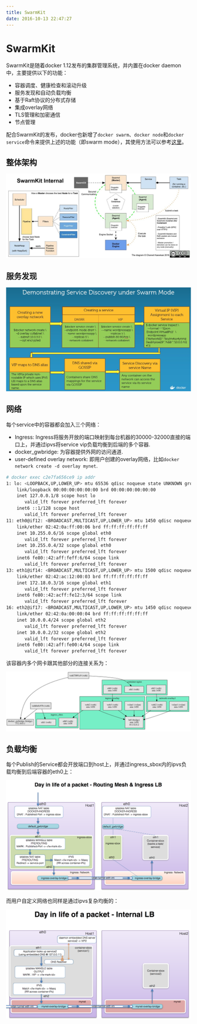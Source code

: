 ```yaml
---
title: SwarmKit
date: 2016-10-13 22:47:27
---
```


# SwarmKit

SwarmKit是随着docker 1.12发布的集群管理系统，并内置在docker daemon中，主要提供以下的功能：

- 容器调度、健康检查和滚动升级
- 服务发现和自动负载均衡
- 基于Raft协议的分布式存储
- 集成overlay网络
- TLS管理和加密通信
- 节点管理

配合SwarmKit的发布，docker也新增了`docker swarm`、`docker node`和`docker service`命令来提供上述的功能（即swarm mode），其使用方法可以参考[这里](http://feisky.xyz/2016/06/24/Play-with-docker-v1-12/)。

## 整体架构

![](/images/14773867932879.jpg)

## 服务发现

![](/images/14773925013757.jpg)


## 网络

每个service中的容器都会加入三个网络：

- Ingress: Ingress将服务开放的端口映射到每台机器的30000-32000直接的端口上，并通过ipvs将service vip负载均衡到后端的多个容器.
- docker_gwbridge: 为容器提供外网的访问通道.
- user-defined overlay network: 即用户创建的overlay网络，比如`docker network create -d overlay mynet`.

```sh
# docker exec c2e7fa656ce9 ip addr
1: lo: <LOOPBACK,UP,LOWER_UP> mtu 65536 qdisc noqueue state UNKNOWN group default 
    link/loopback 00:00:00:00:00:00 brd 00:00:00:00:00:00
    inet 127.0.0.1/8 scope host lo
       valid_lft forever preferred_lft forever
    inet6 ::1/128 scope host 
       valid_lft forever preferred_lft forever
11: eth0@if12: <BROADCAST,MULTICAST,UP,LOWER_UP> mtu 1450 qdisc noqueue state UP group default 
    link/ether 02:42:0a:ff:00:06 brd ff:ff:ff:ff:ff:ff
    inet 10.255.0.6/16 scope global eth0
       valid_lft forever preferred_lft forever
    inet 10.255.0.4/32 scope global eth0
       valid_lft forever preferred_lft forever
    inet6 fe80::42:aff:feff:6/64 scope link 
       valid_lft forever preferred_lft forever
13: eth1@if14: <BROADCAST,MULTICAST,UP,LOWER_UP> mtu 1500 qdisc noqueue state UP group default 
    link/ether 02:42:ac:12:00:03 brd ff:ff:ff:ff:ff:ff
    inet 172.18.0.3/16 scope global eth1
       valid_lft forever preferred_lft forever
    inet6 fe80::42:acff:fe12:3/64 scope link 
       valid_lft forever preferred_lft forever
16: eth2@if17: <BROADCAST,MULTICAST,UP,LOWER_UP> mtu 1450 qdisc noqueue state UP group default 
    link/ether 02:42:0a:00:00:04 brd ff:ff:ff:ff:ff:ff
    inet 10.0.0.4/24 scope global eth2
       valid_lft forever preferred_lft forever
    inet 10.0.0.2/32 scope global eth2
       valid_lft forever preferred_lft forever
    inet6 fe80::42:aff:fe00:4/64 scope link 
       valid_lft forever preferred_lft forever
```

该容器内多个网卡跟其他部分的连接关系为：

![](/images/14773987193442.jpg)

## 负载均衡

每个Publish的Service都会开放端口到host上，并通过ingress_sbox内的ipvs负载均衡到后端容器的eth0上：

![3](/images/3-3.png)

而用户自定义网络也同样是通过ipvs复杂均衡的： 

![4](/images/4-1.png)

